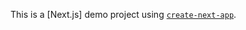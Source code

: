 This is a [Next.js] demo project using [`create-next-app`](https://github.com/vercel/next.js/tree/canary/packages/create-next-app).
